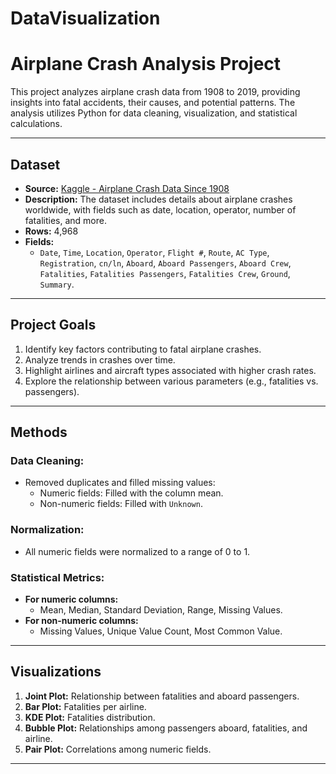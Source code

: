 # DataVisualization
# Airplane Crash Analysis Project

This project analyzes airplane crash data from 1908 to 2019, providing insights into fatal accidents, their causes, and potential patterns. The analysis utilizes Python for data cleaning, visualization, and statistical calculations.

---

## Dataset

- **Source:** [Kaggle - Airplane Crash Data Since 1908](https://www.kaggle.com/datasets/cgurkan/airplane-crash-data-since-1908/data)
- **Description:** The dataset includes details about airplane crashes worldwide, with fields such as date, location, operator, number of fatalities, and more.
- **Rows:** 4,968  
- **Fields:**
  - `Date`, `Time`, `Location`, `Operator`, `Flight #`, `Route`, `AC Type`, `Registration`, `cn/ln`, `Aboard`, `Aboard Passengers`, `Aboard Crew`, `Fatalities`, `Fatalities Passengers`, `Fatalities Crew`, `Ground`, `Summary`.

---

## Project Goals

1. Identify key factors contributing to fatal airplane crashes.
2. Analyze trends in crashes over time.
3. Highlight airlines and aircraft types associated with higher crash rates.
4. Explore the relationship between various parameters (e.g., fatalities vs. passengers).

---

## Methods

### Data Cleaning:
- Removed duplicates and filled missing values:
  - Numeric fields: Filled with the column mean.
  - Non-numeric fields: Filled with `Unknown`.

### Normalization:
- All numeric fields were normalized to a range of 0 to 1.

### Statistical Metrics:
- **For numeric columns:**
  - Mean, Median, Standard Deviation, Range, Missing Values.
- **For non-numeric columns:**
  - Missing Values, Unique Value Count, Most Common Value.

---

## Visualizations

1. **Joint Plot:** Relationship between fatalities and aboard passengers.
2. **Bar Plot:** Fatalities per airline.
3. **KDE Plot:** Fatalities distribution.
4. **Bubble Plot:** Relationships among passengers aboard, fatalities, and airline.
5. **Pair Plot:** Correlations among numeric fields.

---

